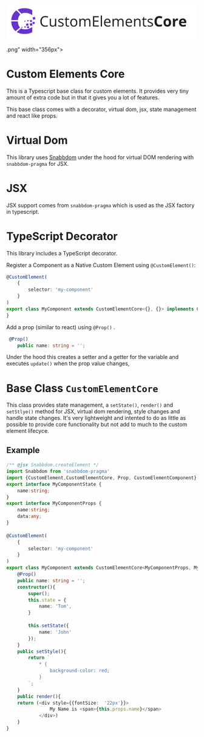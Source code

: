 <img alt="CustomElementsCore" src="design/logo.png">

.png" width="356px">
# Custom Elements Core
This is a Typescript base class for custom elements. It provides very tiny amount of extra code but in that it gives you a lot of features. 

This base class comes with a decorator, virtual dom, jsx, state management and react like props.

# Virtual Dom
This library uses [Snabbdom](https://github.com/snabbdom/snabbdom) under the hood for virtual DOM rendering with `snabbdom-pragma` for JSX.

# JSX
JSX support comes from `snabbdom-pragma` which is used as the JSX factory in typescript.  

# TypeScript Decorator  

This library includes a TypeScript decorator.

Register a Component as a Native Custom Element using `@CustomElement()`: 

```ts
@CustomElement(
    {
        selector: 'my-component'
    }
)
export class MyComponent extends CustomElementCore<{}, {}> implements CustomElementComponent {
}
```

Add a prop (similar to react) using  `@Prop()` .

```ts
 @Prop()
    public name: string = '';
```
Under the hood this creates a setter and a getter for the variable and executes `update()` when the prop value changes,

# Base Class `CustomElementCore`

This class provides state management, a `setState()`, `render()` and `setStlye()` method for JSX, virtual dom rendering, style changes and handle state changes. It's very lightweight and intented to do as little as possible to provide core functionality but not add to much to the custom element lifecyce.

## Example 

```ts
/** @jsx Snabbdom.createElement */
import Snabbdom from 'snabbdom-pragma'
import {CustomElement,CustomElementCore, Prop, CustomElementComponent} from '../../src/index';
export interface MyComponentState {
    name:string;
}
export interface MyComponentProps {
    name:string;
    data:any;
}

@CustomElement(
    {
        selector: 'my-component'
    }
)
export class MyComponent extends CustomElementCore<MyComponentProps, MyComponentState> implements CustomElementComponent {
    @Prop()
    public name: string = '';
    constructor(){
        super();
        this.state = {
            name: 'Tom',
        }
       
        this.setState({
            name: 'John'
        });
    }
    public setStyle(){
        return `
            * {
                background-color: red;
            }
        `;
    }
    public render(){
    return (<div style={{fontSize:  '22px'}}>
                My Name is <span>{this.props.name}</span>
            </div>)
    }
}

```

